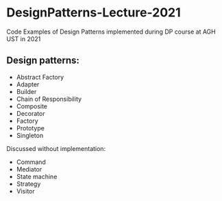 # DesignPatterns-Lecture-2021
Code Examples of Design Patterns implemented during DP course at AGH UST in 2021

## Design patterns:
- Abstract Factory
- Adapter
- Builder
- Chain of Responsibility
- Composite
- Decorator
- Factory
- Prototype
- Singleton


Discussed without implementation:
- Command
- Mediator
- State machine
- Strategy
- Visitor
